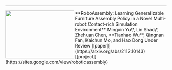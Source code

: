 ---
<img width="215" height="150" align="left" src="https://raw.githubusercontent.com/tianhaowuhz/tianhaowuhz.github.io/gh-pages/images/roboassembly.png"/> 
**RoboAssembly: Learning Generalizable Furniture Assembly Policy in a Novel Multi-robot Contact-rich Simulation Environment**  
Mingxin Yu\*, Lin Shao\*, Zhehuan Chen, **Tianhao Wu**, Qingnan Fan, Kaichun Mo, and Hao Dong  
Under Review
[[paper]](https://arxiv.org/abs/2112.10143) [[project]](https://sites.google.com/view/roboticassembly)
